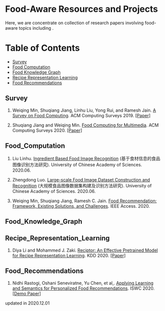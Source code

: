 # Food-Aware Resources and Projects


Here, we are concentrate on collection of research papers involving food-aware topics including . 


Table of Contents
=================

<!--   * [Report](#Report) -->
  * [Survey](#Survey)
  * [Food Computation](#Food_Computation)
  * [Food Knowledge Graph](#Food_Knowledge_Graph)
  * [Recipe Representation Learning](#Recipe_Representation_Learning)
  * [Food Recommendations](#Food_Recommendations)
<!--   * [Temporal Relation Checking](#Temporal_Relation_Checking) -->


## Survey
1. Weiqing Min, Shuqiang Jiang, Linhu Liu, Yong Rui, and Ramesh Jain. [A Survey on Food Computing](https://arxiv.org/pdf/1808.07202.pdf). ACM Computing Surveys 2019. [[Paper]](https://arxiv.org/pdf/1808.07202.pdf) 


2. Shuqiang Jiang and Weiqing Min. [Food Computing for Multimedia](https://dl.acm.org/doi/10.1145/3394171.3418544). ACM Computing Surveys 2020. [[Paper]](https://dl.acm.org/doi/10.1145/3394171.3418544) 




## Food_Computation
1. Liu Linhu. [Ingredient Based Food Image Recognition](http://vipl.ict.ac.cn/homepage/minweiqing/Thesis_Dissertation/Ingredient%20Based%20Food%20Recognition-LinhuLiu.pdf) (基于食材信息的食品图像识别方法研究). University of Chinese Academy of Sciences. 2020.06. 


2. Zhengdong Luo. [Large-scale Food Image Dataset Construction and Recognition](http://vipl.ict.ac.cn/homepage/minweiqing/Thesis_Dissertation/Ingredient%20Based%20Food%20Recognition-LinhuLiu.pdf) (大规模食品图像数据集构建及识别方法研究). University of Chinese Academy of Sciences. 2020.06. 


3. Weiqing Min, Shuqiang Jiang, Ramesh C. Jain. [Food Recommendation: Framework, Existing Solutions, and Challenges](https://ieeexplore.ieee.org/document/8930090). IEEE Access. 2020. 



## Food_Knowledge_Graph


## Recipe_Representation_Learning
1. Diya Li and Mohammed J. Zaki. [Reciptor: An Effective Pretrained Model for Recipe Representation Learning](http://www.cs.rpi.edu/~zaki/PaperDir/SIGKDD20.pdf). KDD 2020. [[Paper]](http://www.cs.rpi.edu/~zaki/PaperDir/SIGKDD20.pdf)



## Food_Recommendations
1. Nidhi Rastogi, Oshani Seneviratne, Yu Chen, et al,. [Applying Learning and Semantics for Personalized Food Recommendations](http://ceur-ws.org/Vol-2721/paper578.pdf). ISWC 2020. [[Demo Paper]](http://ceur-ws.org/Vol-2721/paper578.pdf)



<!-- ## Temporal_QA
1. Camille Bourgaux and Anni-Yasmin Turhan. [Temporal Query Answering in DL-Lite over Inconsistent Data](https://link.springer.com/content/pdf/10.1007%2F978-3-319-68288-4_8.pdf). ISWC 2017. [[Paper]](https://link.springer.com/content/pdf/10.1007%2F978-3-319-68288-4_8.pdf) -->

updated in 2020.12.01